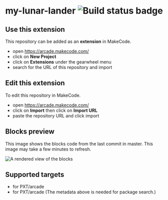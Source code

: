 # my-lunar-lander ![Build status badge](https://github.com/yoloyoyo/my-lunar-lander/workflows/MakeCode/badge.svg)



## Use this extension

This repository can be added as an **extension** in MakeCode.

* open https://arcade.makecode.com/
* click on **New Project**
* click on **Extensions** under the gearwheel menu
* search for the URL of this repository and import

## Edit this extension

To edit this repository in MakeCode.

* open https://arcade.makecode.com/
* click on **Import** then click on **Import URL**
* paste the repository URL and click import

## Blocks preview

This image shows the blocks code from the last commit in master.
This image may take a few minutes to refresh.

![A rendered view of the blocks](https://github.com/yoloyoyo/my-lunar-lander/raw/master/.makecode/blocks.png)

## Supported targets

* for PXT/arcade
* for PXT/arcade
(The metadata above is needed for package search.)

